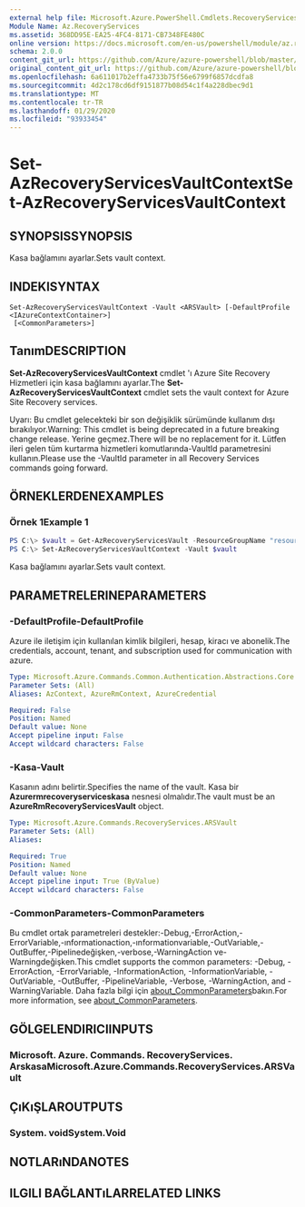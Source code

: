 ```yaml
---
external help file: Microsoft.Azure.PowerShell.Cmdlets.RecoveryServices.dll-Help.xml
Module Name: Az.RecoveryServices
ms.assetid: 368DD95E-EA25-4FC4-8171-CB7348FE480C
online version: https://docs.microsoft.com/en-us/powershell/module/az.recoveryservices/set-azrecoveryservicesvaultcontext
schema: 2.0.0
content_git_url: https://github.com/Azure/azure-powershell/blob/master/src/RecoveryServices/RecoveryServices/help/Set-AzRecoveryServicesVaultContext.md
original_content_git_url: https://github.com/Azure/azure-powershell/blob/master/src/RecoveryServices/RecoveryServices/help/Set-AzRecoveryServicesVaultContext.md
ms.openlocfilehash: 6a611017b2effa4733b75f56e6799f6857dcdfa8
ms.sourcegitcommit: 4d2c178cd6df9151877b08d54c1f4a228dbec9d1
ms.translationtype: MT
ms.contentlocale: tr-TR
ms.lasthandoff: 01/29/2020
ms.locfileid: "93933454"
---
```

# <span data-ttu-id="12805-101">Set-AzRecoveryServicesVaultContext</span><span class="sxs-lookup"><span data-stu-id="12805-101">Set-AzRecoveryServicesVaultContext</span></span>

## <span data-ttu-id="12805-102">SYNOPSIS</span><span class="sxs-lookup"><span data-stu-id="12805-102">SYNOPSIS</span></span>

<span data-ttu-id="12805-103">Kasa bağlamını ayarlar.</span><span class="sxs-lookup"><span data-stu-id="12805-103">Sets vault context.</span></span>

## <span data-ttu-id="12805-104">INDEKI</span><span class="sxs-lookup"><span data-stu-id="12805-104">SYNTAX</span></span>

```
Set-AzRecoveryServicesVaultContext -Vault <ARSVault> [-DefaultProfile <IAzureContextContainer>]
 [<CommonParameters>]
```

## <span data-ttu-id="12805-105">Tanım</span><span class="sxs-lookup"><span data-stu-id="12805-105">DESCRIPTION</span></span>

<span data-ttu-id="12805-106">**Set-AzRecoveryServicesVaultContext** cmdlet 'ı Azure Site Recovery Hizmetleri için kasa bağlamını ayarlar.</span><span class="sxs-lookup"><span data-stu-id="12805-106">The **Set-AzRecoveryServicesVaultContext** cmdlet sets the vault context for Azure Site Recovery services.</span></span>

<span data-ttu-id="12805-107">Uyarı: Bu cmdlet gelecekteki bir son değişiklik sürümünde kullanım dışı bırakılıyor.</span><span class="sxs-lookup"><span data-stu-id="12805-107">Warning: This cmdlet is being deprecated in a future breaking change release.</span></span> <span data-ttu-id="12805-108">Yerine geçmez.</span><span class="sxs-lookup"><span data-stu-id="12805-108">There will be no replacement for it.</span></span> <span data-ttu-id="12805-109">Lütfen ileri gelen tüm kurtarma hizmetleri komutlarında-VaultId parametresini kullanın.</span><span class="sxs-lookup"><span data-stu-id="12805-109">Please use the -VaultId parameter in all Recovery Services commands going forward.</span></span>

## <span data-ttu-id="12805-110">ÖRNEKLERDEN</span><span class="sxs-lookup"><span data-stu-id="12805-110">EXAMPLES</span></span>

### <span data-ttu-id="12805-111">Örnek 1</span><span class="sxs-lookup"><span data-stu-id="12805-111">Example 1</span></span>

```powershell
PS C:\> $vault = Get-AzRecoveryServicesVault -ResourceGroupName "resourceGroup" -Name "vaultName"
PS C:\> Set-AzRecoveryServicesVaultContext -Vault $vault
```

<span data-ttu-id="12805-112">Kasa bağlamını ayarlar.</span><span class="sxs-lookup"><span data-stu-id="12805-112">Sets vault context.</span></span>

## <span data-ttu-id="12805-113">PARAMETRELERINE</span><span class="sxs-lookup"><span data-stu-id="12805-113">PARAMETERS</span></span>

### <span data-ttu-id="12805-114">-DefaultProfile</span><span class="sxs-lookup"><span data-stu-id="12805-114">-DefaultProfile</span></span>

<span data-ttu-id="12805-115">Azure ile iletişim için kullanılan kimlik bilgileri, hesap, kiracı ve abonelik.</span><span class="sxs-lookup"><span data-stu-id="12805-115">The credentials, account, tenant, and subscription used for communication with azure.</span></span>

```yaml
Type: Microsoft.Azure.Commands.Common.Authentication.Abstractions.Core.IAzureContextContainer
Parameter Sets: (All)
Aliases: AzContext, AzureRmContext, AzureCredential

Required: False
Position: Named
Default value: None
Accept pipeline input: False
Accept wildcard characters: False
```

### <span data-ttu-id="12805-116">-Kasa</span><span class="sxs-lookup"><span data-stu-id="12805-116">-Vault</span></span>

<span data-ttu-id="12805-117">Kasanın adını belirtir.</span><span class="sxs-lookup"><span data-stu-id="12805-117">Specifies the name of the vault.</span></span>
<span data-ttu-id="12805-118">Kasa bir **Azurermrecoveryserviceskasa** nesnesi olmalıdır.</span><span class="sxs-lookup"><span data-stu-id="12805-118">The vault must be an **AzureRmRecoveryServicesVault** object.</span></span>

```yaml
Type: Microsoft.Azure.Commands.RecoveryServices.ARSVault
Parameter Sets: (All)
Aliases:

Required: True
Position: Named
Default value: None
Accept pipeline input: True (ByValue)
Accept wildcard characters: False
```

### <span data-ttu-id="12805-119">-CommonParameters</span><span class="sxs-lookup"><span data-stu-id="12805-119">-CommonParameters</span></span>

<span data-ttu-id="12805-120">Bu cmdlet ortak parametreleri destekler:-Debug,-ErrorAction,-ErrorVariable,-ınformationaction,-ınformationvariable,-OutVariable,-OutBuffer,-Pipelinedeğişken,-verbose,-WarningAction ve-Warningdeğişken.</span><span class="sxs-lookup"><span data-stu-id="12805-120">This cmdlet supports the common parameters: -Debug, -ErrorAction, -ErrorVariable, -InformationAction, -InformationVariable, -OutVariable, -OutBuffer, -PipelineVariable, -Verbose, -WarningAction, and -WarningVariable.</span></span> <span data-ttu-id="12805-121">Daha fazla bilgi için [about_CommonParameters](https://go.microsoft.com/fwlink/?LinkID=113216)bakın.</span><span class="sxs-lookup"><span data-stu-id="12805-121">For more information, see [about_CommonParameters](https://go.microsoft.com/fwlink/?LinkID=113216).</span></span>

## <span data-ttu-id="12805-122">GÖLGELENDIRICI</span><span class="sxs-lookup"><span data-stu-id="12805-122">INPUTS</span></span>

### <span data-ttu-id="12805-123">Microsoft. Azure. Commands. RecoveryServices. Arskasa</span><span class="sxs-lookup"><span data-stu-id="12805-123">Microsoft.Azure.Commands.RecoveryServices.ARSVault</span></span>

## <span data-ttu-id="12805-124">ÇıKıŞLAR</span><span class="sxs-lookup"><span data-stu-id="12805-124">OUTPUTS</span></span>

### <span data-ttu-id="12805-125">System. void</span><span class="sxs-lookup"><span data-stu-id="12805-125">System.Void</span></span>

## <span data-ttu-id="12805-126">NOTLARıNDA</span><span class="sxs-lookup"><span data-stu-id="12805-126">NOTES</span></span>

## <span data-ttu-id="12805-127">ILGILI BAĞLANTıLAR</span><span class="sxs-lookup"><span data-stu-id="12805-127">RELATED LINKS</span></span>
